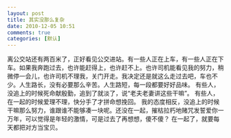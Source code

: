 ```yaml
---
layout: post
title: 其实没那么复杂
date: 2010-12-05 10:51
comments: true
categories: [默认]
---
```

离公交站还有两百米了，正好看见公交进站。有一些人正在上车，有一些人正在下车。如果我奔跑过去，也许能赶得上，也许赶不上。也许司机能看见我的努力，稍微停一会儿，也许司机不理我，关门开走。我决定还是就这么走过去吧，车也不少。人生路长，没有必要那么辛苦。人生路短，每一段都要好好品味。
有些人，没追上的时候死命献殷勤，追到了就淡了，说“老夫老妻讲这些干嘛”。
有些人，在一起的时候爱理不理，快分手了才拼命想挽回。
我的态度相反，没追上的时候干嘛那么努力，谁跟谁不能够凑一块呢。还没在一起，摧枯拉朽地赌咒发誓爱你一万年，可以觉得是年轻的激情，可是过去了再想想，傻不傻？
在一起了，就要每天都把对方当宝贝。
